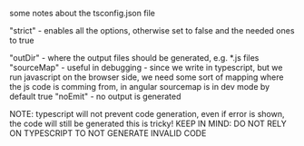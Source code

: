 some notes about the tsconfig.json file

"strict" - enables all the options, otherwise set to false and the needed ones to true

"outDir" - where the output files should be generated, e.g. *.js files
"sourceMap" - useful in debugging - since we write in typescript, but we run javascript on the browser side, we need some sort of mapping where the js code is comming from, in angular sourcemap is in dev mode by default true
"noEmit" - no output is generated

NOTE: typescript will not prevent code generation, even if error is shown, the code will still be generated
        this is tricky! KEEP IN MIND: DO NOT RELY ON TYPESCRIPT TO NOT GENERATE INVALID CODE

